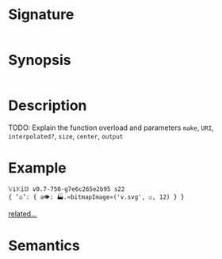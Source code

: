 # Signature
```vikid-signature
```

# Synopsis
```vikid-synopsis
```

# Description
TODO: Explain the function overload and parameters `make`, `URI`, `interpolated?`, `size`, `center`, `output`

# Example
```vikid-script
𝕍i𝕂i𝔻 v0.7-750-g7e6c265e2b95 s22
{ ‘⌂’: { a👁: 🏭.«bitmapImage»('v.svg', ☑, 12) } }
```


[related...](https://en.wikipedia.org/wiki/Sprite_(computer_graphics))

# Semantics
